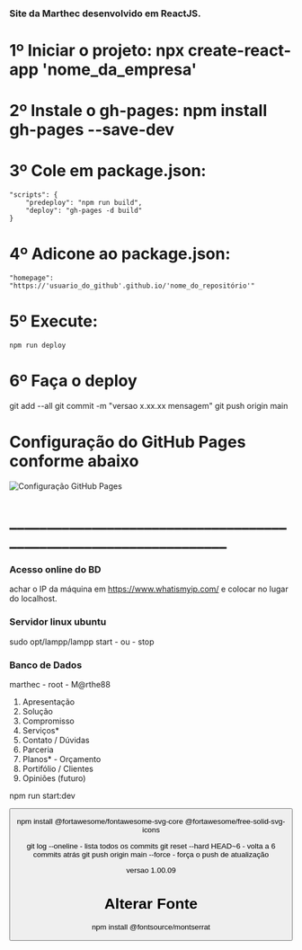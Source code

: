 ### Site da Marthec desenvolvido em ReactJS.

# 1º Iniciar o projeto: npx create-react-app 'nome_da_empresa'
# 2º Instale o gh-pages: npm install gh-pages --save-dev

# 3º Cole em package.json:

    "scripts": {
        "predeploy": "npm run build",
        "deploy": "gh-pages -d build"
    }

# 4º Adicone ao package.json:

    "homepage": "https://'usuario_do_github'.github.io/'nome_do_repositório'"

# 5º Execute: 
    npm run deploy

# 6º Faça o deploy
 git add --all 
 git commit -m "versao x.xx.xx mensagem"
 git push origin main

# Configuração do GitHub Pages conforme abaixo
![Configuração GitHub Pages](/public/gh-pages.png)


# __________________________________________________________________
### Acesso online do BD
achar o IP da máquina em https://www.whatismyip.com/ e colocar no lugar do localhost.

### Servidor linux ubuntu
sudo opt/lampp/lampp start - ou - stop

### Banco de Dados
marthec - root - M@rthe88


1. Apresentação
2. Solução
3. Compromisso
4. Serviços*
5. Contato / Dúvidas
6. Parceria
7. Planos* - Orçamento
8. Portifólio / Clientes
9. Opiniões (futuro)

npm run start:dev

<Button to="/solicitacao" label="Solicitação" />

npm install @fortawesome/fontawesome-svg-core @fortawesome/free-solid-svg-icons 

git log --oneline             - lista todos os commits
git reset --hard HEAD~6       - volta a 6 commits atrás
git push origin main --force  - força o push de atualização


versao 1.00.09

# Alterar Fonte
npm install @fontsource/montserrat



